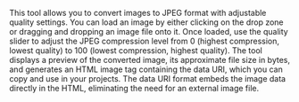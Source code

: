 This tool allows you to convert images to JPEG format with adjustable quality settings. You can load an image by either clicking on the drop zone or dragging and dropping an image file onto it. Once loaded, use the quality slider to adjust the JPEG compression level from 0 (highest compression, lowest quality) to 100 (lowest compression, highest quality). The tool displays a preview of the converted image, its approximate file size in bytes, and generates an HTML image tag containing the data URI, which you can copy and use in your projects. The data URI format embeds the image data directly in the HTML, eliminating the need for an external image file.

<!-- Generated from commit: a1245241aceb26d444387af58398ee3059520bc8 -->